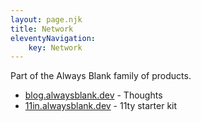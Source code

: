 ```yaml
---
layout: page.njk
title: Network
eleventyNavigation:
    key: Network
---
```

Part of the Always Blank family of products.

- [blog.alwaysblank.dev](https://blog.alwaysblank.dev) - Thoughts
- [11in.alwaysblank.dev](https://11in.alwaysblank.dev) - 11ty starter kit
